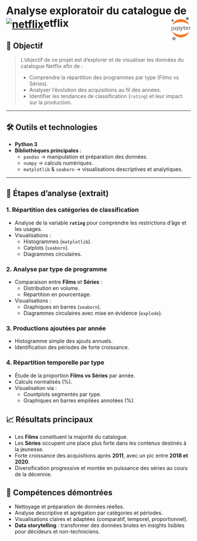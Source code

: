 # Analyse exploratoir du catalogue de <a href="#"><img align="center" src="https://upload.wikimedia.org/wikipedia/commons/0/0c/Netflix_2015_N_logo.svg?uselang=fr" alt="netflix" height="36px"></a>etflix<a href="../../"><img align="right" src="../../../../assets/logo/Jupyter.svg" alt="Jupyter" height="64px"></a>
## 🎯 Objectif
> L’objectif de ce projet est d’explorer et de visualiser les données du catalogue Netflix afin de :
> - Comprendre la répartition des programmes par type (Films vs Séries).
> - Analyser l’évolution des acquisitions au fil des années.
> - Identifier les tendances de classification (`rating`) et leur impact sur la production.
---
## 🛠️ Outils et technologies
- **Python 3**
- **Bibliothèques principales** :
  - `pandas` → manipulation et préparation des données.
  - `numpy` → calculs numériques.
  - `matplotlib` & `seaborn` → visualisations descriptives et analytiques.
---
## 🔄 Étapes d’analyse (extrait)
### 1. Répartition des catégories de classification
- Analyse de la variable **`rating`** pour comprendre les restrictions d’âge et les usages.
- Visualisations :
  - Histogrammes (`matplotlib`).
  - Catplots (`seaborn`).
  - Diagrammes circulaires.
### 2. Analyse par type de programme
- Comparaison entre **Films** et **Séries** :
  - Distribution en volume.
  - Répartition en pourcentage.
- Visualisations :
  - Graphiques en barres (`seaborn`).
  - Diagrammes circulaires avec mise en évidence (`explode`).
### 3. Productions ajoutées par année
- Histogramme simple des ajouts annuels.
- Identification des périodes de forte croissance.
### 4. Répartition temporelle par type
- Étude de la proportion **Films vs Séries** par année.
- Calculs normalisés (%).
- Visualisation via :
  - Countplots segmentés par type.
  - Graphiques en barres empilées annotées (%).
## 📈 Résultats principaux
- Les **Films** constituent la majorité du catalogue.
- Les **Séries** occupent une place plus forte dans les contenus destinés à la jeunesse.
- Forte croissance des acquisitions après **2011**, avec un pic entre **2018 et 2020**.
- Diversification progressive et montée en puissance des séries au cours de la décennie.
## 🤝 Compétences démontrées
- Nettoyage et préparation de données réelles.
- Analyse descriptive et agrégation par catégories et périodes.
- Visualisations claires et adaptées (comparatif, temporel, proportionnel).
- **Data storytelling** : transformer des données brutes en insights lisibles pour décideurs et non-techniciens.
<!-- ## 🚀 Perspectives
- Étendre l’analyse aux **genres** et aux **pays de production**.
- Ajouter des visualisations interactives (`plotly`, `dash`).
- Développer un modèle prédictif pour anticiper les tendances futures de production. -->